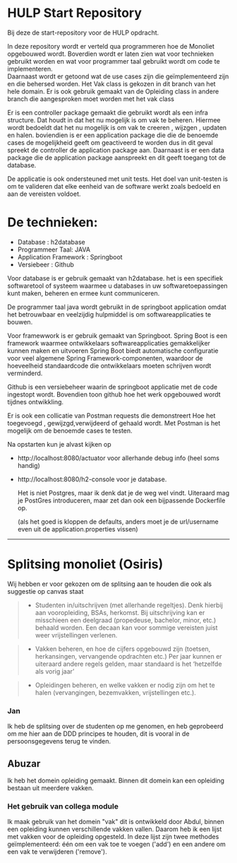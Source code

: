 # HULP Start Repository

Bij deze de start-repository voor de HULP opdracht.

In deze repository wordt er verteld qua programmeren hoe de Monoliet opgebouwed wordt. 
Boverdien wordt er laten zien wat voor technieken gebruikt worden en wat voor programmer taal gebruikt wordt om code te implementeren.  
Daarnaast wordt er getoond wat de use cases zijn die geïmplementeerd zijn en die behersed worden. Het Vak class is gekozen in dit branch 
van het hele domain. Er is ook gebruik gemaakt van de Opleiding class in andere branch die aangesproken moet worden met het vak class

Er is een controller package gemaakt die gebruikt wordt als een infra structure. Dat houdt in dat het nu mogelijk is om vak te beheren.
Hiermee wordt bedoeldt dat het nu mogelijk is om vak te creeren , wijzgen , updaten en halen. boviendien is er een application package die 
die de benoemde cases de mogelijkheid geeft om geactiveerd te worden dus in dit geval spreekt de controller de application package aan.
Daarnaast is er een data package die de application package aanspreekt en dit geeft toegang tot de database.

De applicatie is ook ondersteuned met unit tests. Het doel van unit-testen is om te valideren dat elke eenheid van de software werkt zoals bedoeld en aan de vereisten voldoet.

# De technieken:
* Database : h2database
* Programmeer Taal: JAVA
* Application Framework : Springboot
* Versiebeer : Github

Voor database is er gebruik gemaakt van h2database. het is een specifiek softwaretool of systeem 
waarmee u databases in uw softwaretoepassingen kunt maken, beheren en ermee kunt communiceren. 

De programmer taal java wordt gebruikt in de springboot application omdat het betrouwbaar en veelzijdig hulpmiddel is om softwareapplicaties te bouwen.

Voor framewwork is er gebruik gemaakt van Springboot. Spring Boot is een framework waarmee ontwikkelaars softwareapplicaties gemakkelijker kunnen maken en uitvoeren
Spring Boot biedt automatische configuratie voor veel algemene Spring Framework-componenten,
waardoor de hoeveelheid standaardcode die ontwikkelaars moeten schrijven wordt verminderd. 

Github is een versiebeheer waarin de springboot applicatie met de code ingestopt wordt. Bovendien toon github hoe het werk opgebouwed wordt tijdnes ontwikkling.

Er is ook een collicatie van Postman requests die demonstreert Hoe het toegevoegd , gewijzgd,verwijdeerd of gehaald wordt.
Met Postman is het mogelijk om de benoemde cases te testen.

Na opstarten kun je alvast kijken op

* http://localhost:8080/actuator voor allerhande debug info (heel soms handig)
* http://localhost:8080/h2-console voor je database.
  
  Het is niet Postgres, maar ik denk dat je de weg wel vindt. Uiteraard mag je PostGres introduceren, 
  maar zet dan ook een bijpassende Dockerfile op.

  (als het goed is kloppen de defaults, anders moet je de url/username even uit de application.properties vissen)

---
# Splitsing monoliet (Osiris)
Wij hebben er voor gekozen om de splitsing aan te houden die ook als suggestie op canvas staat

> * Studenten in/uitschrijven (met allerhande regeltjes). 
Denk hierbij aan vooropleiding, BSAs, herkomst. Bij uitschrijving kan er misschieen een deelgraad (propedeuse, bachelor, minor, etc.) 
behaald worden. Een decaan kan voor sommige vereisten juist weer vrijstellingen verlenen.

>* Vakken beheren, en hoe de cijfers opgebouwd zijn (toetsen, herkansingen, vervangende opdrachten etc.)
  Per jaar kunnen er uiteraard andere regels gelden, maar standaard is het ‘hetzelfde als vorig jaar’

>* Opleidingen beheren, en welke vakken er nodig zijn om het te halen (vervangingen, bezemvakken, vrijstellingen etc.).

### Jan
Ik heb de splitsing over de studenten op me genomen, en heb geprobeerd om me hier aan de DDD principes te houden,
dit is vooral in de persoonsgegevens terug te vinden. 

## Abuzar
Ik heb het domein opleiding gemaakt. Binnen dit domein kan een opleiding bestaan uit meerdere vakken.

### Het gebruik van collega module
Ik maak gebruik van het domein "vak" dit is ontwikkeld door Abdul, binnen een opleiding kunnen verschillende vakken vallen. Daarom heb ik een lijst met vakken voor de opleiding opgesteld. In deze lijst zijn twee methodes geïmplementeerd: één om een vak toe te voegen ('add') en een andere om een vak te verwijderen ('remove').
